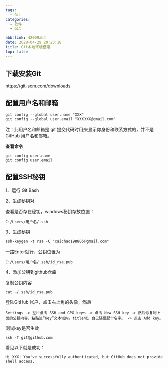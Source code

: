 ```yaml
---
tags:
  - Git
categories:
  - 软件
  - Git

abbrlink: 42009ab4
date: 2020-04-29 20:23:18
title: Git本地环境搭建
top: false
---
```


## 下载安装Git

https://git-scm.com/downloads



## 配置用户名和邮箱

~~~shell
git config --global user.name "XXX"
git config --global user.email "XXXXXX@gmail.com"
~~~

注：此用户名和邮箱是 git 提交代码时用来显示你身份和联系方式的，并不是 GitHub 用户名和邮箱。

**查看命令**

~~~shell
git config user.name
git config user.email
~~~

<!--more-->

## 配置SSH秘钥

1、运行 Git Bash

2、生成秘钥对

查看是否存在秘钥，windows秘钥存放位置：

```
C:/Users/用户名/.ssh
```

3、生成秘钥

```
ssh-keygen -t rsa -C "caichao198805@gmail.com"
```

一路Enter就行，公钥位置为

```
C:/Users/用户名/.ssh/id_rsa.pub
```

4、添加公钥到github仓库

复制公钥内容

```
cat ~/.ssh/id_rsa.pub
```

登陆GitHub 帐户，点击右上角的头像，然后 

`Settings -> 左栏点击 SSH and GPG keys -> 点击 New SSH key -> 然后你复制上面的公钥内容，粘贴进“Key”文本域内。title域，自己随便起个名字。 -> 点击 Add key。`

测试key是否生效

```
ssh -T git@github.com
```

看见以下就是成功：

`Hi XXX! You've successfully authenticated, but GitHub does not provide shell access.`